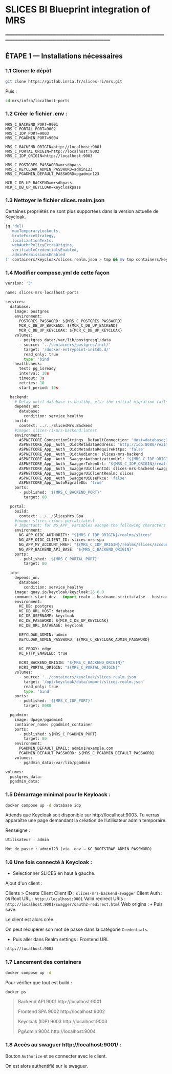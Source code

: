 # SLICES BI Blueprint integration of MRS

═══════════════════════════════════════════════════════════════════════════════════

## ÉTAPE 1 — Installations nécessaires

### 1.1 Cloner le dépôt
```bash
git clone https://gitlab.inria.fr/slices-ri/mrs.git
```
Puis :
```bash
cd mrs/infra/localhost-ports
```

### 1.2 Créer le fichier .env :
```env
MRS_C_BACKEND_PORT=9001
MRS_C_PORTAL_PORT=9002
MRS_C_IDP_PORT=9003
MRS_C_PGADMIN_PORT=9004

MRS_C_BACKEND_ORIGIN=http://localhost:9001
MRS_C_PORTAL_ORIGIN=http://localhost:9002
MRS_C_IDP_ORIGIN=http://localhost:9003

MRS_C_POSTGRES_PASSWORD=mrsdbpass
MRS_C_KEYCLOAK_ADMIN_PASSWORD=admin123
MRS_C_PGADMIN_DEFAULT_PASSWORD=pgadmin123

MCR_C_DB_UP_BACKEND=mrsdbpass
MCR_C_DB_UP_KEYCLOAK=keycloakpass
```

### 1.3 Nettoyer le fichier slices.realm.json
Certaines propriétés ne sont plus supportées dans la version actuelle de Keycloak. 
```bash
jq 'del(
  .maxTemporaryLockouts,
  .bruteForceStrategy,
  .localizationTexts,
  .webAuthnPolicyExtraOrigins,
  .verifiableCredentialsEnabled,
  .adminPermissionsEnabled
)' containers/keycloak/slices.realm.json > tmp && mv tmp containers/keycloak/slices.realm.json
```

### 1.4 Modifier compose.yml de cette façon
```python
version: '3'

name: slices-mrs-localhost-ports

services:
  database:
    image: postgres
    environment:
      POSTGRES_PASSWORD: ${MRS_C_POSTGRES_PASSWORD}
      MCR_C_DB_UP_BACKEND: ${MCR_C_DB_UP_BACKEND}
      MCR_C_DB_UP_KEYCLOAK: ${MCR_C_DB_UP_KEYCLOAK}
    volumes:
      - postgres_data:/var/lib/postgresql/data
      - source: '../containers/postgres/init/'
        target: '/docker-entrypoint-initdb.d/'
        read_only: true
        type: 'bind'
    healthcheck:
      test: pg_isready
      interval: 10s
      timeout: 3s
      retries: 10
      start_period: 10s

  backend:
    # Delay until database is healthy, else the initial migration fails and the container crashes
    depends_on:
      database:
        condition: service_healthy
    build:
      context: ../../SlicesMrs.Backend
    #image: slices-ri/mrs-backend:latest
    environment:
      ASPNETCORE_ConnectionStrings__DefaultConnection: "Host=database;Database=mrs_backend;Username=mrs_backend;Password=${MCR_C_DB_UP_BACKEND};"
      ASPNETCORE_App__Auth__OidcMetadataAddress: "http://idp:8080/realms/slices/.well-known/openid-configuration"
      ASPNETCORE_App__Auth__OidcMetadataRequireHttps: 'false'
      ASPNETCORE_App__Auth__OidcAudience: slices-mrs-backend
      ASPNETCORE_App__Auth__SwaggerAuthorizationUrl: "${MRS_C_IDP_ORIGIN}/realms/slices/protocol/openid-connect/auth"
      ASPNETCORE_App__Auth__SwaggerTokenUrl: "${MRS_C_IDP_ORIGIN}/realms/slices/protocol/openid-connect/token"
      ASPNETCORE_App__Auth__SwaggerUiClientId: slices-mrs-backend-swagger
      ASPNETCORE_App__Auth__SwaggerUiClientRealm: slices
      ASPNETCORE_App__Auth__SwaggerUiUsePkce: 'false'
      ASPNETCORE_App__AutoMigrateDb: 'true'
    ports:
      - published: '${MRS_C_BACKEND_PORT}'
        target: 80

  portal:
    build:
      context: ../../SlicesMrs.Spa
    #image: slices-ri/mrs-portal:latest
    # Important: for NG_APP_ variables escape the following characters if used: ` ' "
    environment:
      NG_APP_OIDC_AUTHORITY: "${MRS_C_IDP_ORIGIN}/realms/slices"
      NG_APP_OIDC_CLIENT_ID: slices-mrs-spa
      NG_APP_MY_ACCOUNT_HREF: "${MRS_C_IDP_ORIGIN}/realms/slices/account"
      NG_APP_BACKEND_API_BASE: "${MRS_C_BACKEND_ORIGIN}"
    ports:
      - published: '${MRS_C_PORTAL_PORT}'
        target: 80

  idp:
    depends_on:
      database:
        condition: service_healthy
    image: quay.io/keycloak/keycloak:26.0.0
    command: start-dev --import-realm --hostname-strict=false --hostname=localhost
    environment:
      KC_DB: postgres
      KC_DB_URL_HOST: database
      KC_DB_USERNAME: keycloak
      KC_DB_PASSWORD: ${MCR_C_DB_UP_KEYCLOAK}
      KC_DB_URL_DATABASE: keycloak

      KEYCLOAK_ADMIN: admin
      KEYCLOAK_ADMIN_PASSWORD: ${MRS_C_KEYCLOAK_ADMIN_PASSWORD}

      KC_PROXY: edge
      KC_HTTP_ENABLED: true

      KCRI_BACKEND_ORIGIN: "${MRS_C_BACKEND_ORIGIN}"
      KCRI_PORTAL_ORIGIN: "${MRS_C_PORTAL_ORIGIN}"
    volumes:
      - source: '../containers/keycloak/slices.realm.json'
        target: '/opt/keycloak/data/import/slices.realm.json'
        read_only: true
        type: 'bind'
    ports:
      - published: '${MRS_C_IDP_PORT}'
        target: 8080

  pgadmin:
    image: dpage/pgadmin4
    container_name: pgadmin4_container
    ports:
      - published: ${MRS_C_PGADMIN_PORT}
        target: 80
    environment:
      PGADMIN_DEFAULT_EMAIL: admin1@example.com
      PGADMIN_DEFAULT_PASSWORD: ${MRS_C_PGADMIN_DEFAULT_PASSWORD}
    volumes:
      - pgadmin_data:/var/lib/pgadmin

volumes:
  postgres_data:
  pgadmin_data:
```

### 1.5 Démarrage minimal pour le Keyloack :
```bash
docker compose up -d database idp
```
Attends que Keycloak soit disponible sur http://localhost:9003. Tu verras apparaître une page demandant la création de l’utilisateur admin temporaire.

Renseigne :
```python
Utilisateur : admin
```
```python
Mot de passe : admin123 (via .env → KC_BOOTSTRAP_ADMIN_PASSWORD)
```

### 1.6 Une fois connecté à Keycloak :

- Selectionner SLICES en haut à gauche.

Ajout d'un client : 

Clients > Create Client
Client ID : `slices-mrs-backend-swagger`
Client Auth : `ON`
Root URL : `http://localhost:9001`
Valid redirect URIs : `http://localhost:9001/swagger/oauth2-redirect.html`
Web origins : `+`
Puis save.

Le client est alors crée.

On peut récupérer son mot de passe dans la catégorie `Credentials`.

- Puis aller dans Realm settings :
Frontend URL 
```bash
http://localhost:9003
```

### 1.7 Lancement des containers
```bash
docker compose up -d
```

Pour vérifier que tout est build :
```bash
docker ps
```
> Backend API	9001	http://localhost:9001	
>
> Frontend SPA	9002	http://localhost:9002	
> 
> Keycloak (IDP)	9003	http://localhost:9003	
> 
> PgAdmin	9004	http://localhost:9004	

### 1.8 Accès au swaguer http://localhost:9001/ :
Bouton `Authorize` et se connecter avec le client.

On est alors authentifié sur le swaguer.
